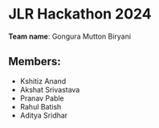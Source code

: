 # JLR Hackathon 2024

**Team name**: Gongura Mutton Biryani

## Members:
* Kshitiz Anand
* Akshat Srivastava
* Pranav Pable
* Rahul Batish
* Aditya Sridhar
